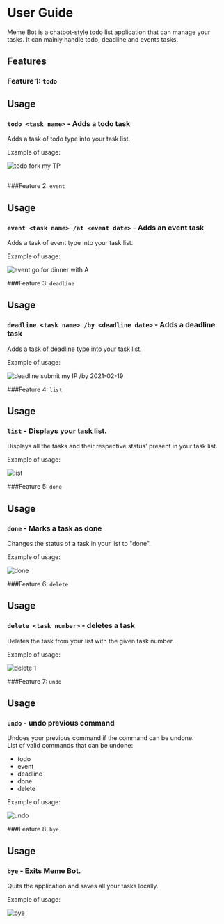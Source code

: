 # User Guide
Meme Bot is a chatbot-style todo list application that can manage your 
tasks. It can mainly handle todo, deadline and events tasks.
## Features 

### Feature 1: `todo`

## Usage

### `todo <task name>` - Adds a todo task

Adds a task of todo type into your task list.

Example of usage: 

![todo fork my TP](./todo.png "todo command usage")
##
###Feature 2: `event`

## Usage

### `event <task name> /at <event date>` - Adds an event task

Adds a task of event type into your task list.

Example of usage: 

![event go for dinner with A](./event.png "event command usage")

###Feature 3: `deadline`

## Usage

### `deadline <task name> /by <deadline date>` - Adds a deadline task

Adds a task of deadline type into your task list.

Example of usage: 

![deadline submit my IP /by 2021-02-19](./deadline.png "deadline command usage")

###Feature 4: `list`

## Usage

### `list` - Displays your task list.

Displays all the tasks and their respective status' present in your task list.

Example of usage: 

![list](./list.png "list command usage")

###Feature 5: `done`

## Usage

### `done` - Marks a task as done

Changes the status of a task in your list to "done".

Example of usage: 

![done](./done.png "done command usage")

###Feature 6: `delete`

## Usage

### `delete <task number>` - deletes a task

Deletes the task from your list with the given task number.

Example of usage: 

![delete 1](./delete.png "delete command usage")

###Feature 7: `undo`

## Usage

### `undo` - undo previous command

Undoes your previous command if the command can be undone.<br>
List of valid commands that can be undone:
* todo 
* event
* deadline 
* done
* delete

Example of usage: 

![undo](./undo.png "undo command usage")

###Feature 8: `bye`

## Usage

### `bye` - Exits Meme Bot.

Quits the application and saves all your tasks locally.

Example of usage: 

![bye](./bye.png "bye command usage")


